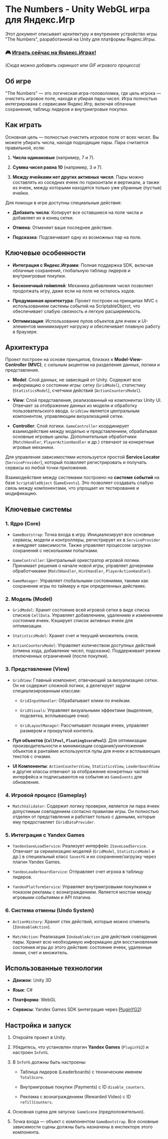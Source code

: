 # The Numbers - Unity WebGL игра для Яндекс.Игр

Этот документ описывает архитектуру и внутреннее устройство игры "The Numbers", разработанной на Unity для платформы Яндекс.Игры.


### 🎮 [**Играть сейчас на Яндекс.Играх!**](https://yandex.ru/games/app/451308?lang=ru "null")

_(Сюда можно добавить скриншот или GIF игрового процесса)_


## Об игре

"The Numbers" — это логическая игра-головоломка, где цель игрока — очистить игровое поле, находя и убирая пары чисел. Игра полностью интегрирована с сервисами Яндекс.Игр, включая облачные сохранения, таблицу лидеров и внутриигровые покупки.


## Как играть

Основная цель — полностью очистить игровое поле от всех чисел. Вы можете убирать числа, находя подходящие пары. Пара считается правильной, если:

1. **Числа одинаковые** (например, 7 и 7).

2. **Сумма чисел равна 10** (например, 3 и 7).

3. **Между ячейками нет других активных чисел**. Пары можно составлять из соседних ячеек по горизонтали и вертикали, а также из ячеек, между которыми находятся только уже убранные (пустые) ячейки.

Для помощи в игре доступны специальные действия:

- **Добавить числа**: Копирует все оставшиеся на поле числа и добавляет их в конец сетки.

- **Отмена**: Отменяет ваше последнее действие.

- **Подсказка**: Подсвечивает одну из возможных пар на поле.


## Ключевые особенности

- **Интеграция с Яндекс.Играми**: Полная поддержка SDK, включая облачные сохранения, глобальную таблицу лидеров и внутриигровые покупки.

- **Бесконечный геймплей**: Механика добавления чисел позволяет продолжать игру, даже если на поле не осталось ходов.

- **Продуманная архитектура**: Проект построен на принципах MVC с использованием системы событий на ScriptableObject, что обеспечивает слабую связность и легкую расширяемость.

- **Оптимизация**: Использование пулов объектов для ячеек и UI-элементов минимизирует нагрузку и обеспечивает плавную работу в браузере.


## Архитектура

Проект построен на основе принципов, близких к **Model-View-Controller (MVC)**, с сильным акцентом на разделение данных, логики и представления.

- **Model**: Слой данных, не зависящий от Unity. Содержит всю информацию о состоянии игры: сетку (`GridModel`), статистику (`StatisticsModel`), счетчики действий (`ActionCountersModel`).

- **View**: Слой представления, реализованный на компонентах Unity UI. Отвечает за отображение данных из модели и обработку пользовательского ввода. `GridView` является центральным компонентом, управляющим визуализацией сетки.

- **Controller**: Слой логики. `GameController` координирует взаимодействие между моделью и представлением, обрабатывая основные игровые циклы. Дополнительные обработчики (`MatchHandler`, `PlayerActionHandler` и др.) отвечают за конкретные игровые механики.

Для управления зависимостями используется простой **Service Locator** (`ServiceProvider`), который позволяет регистрировать и получать сервисы из любой точки приложения.

Взаимодействие между системами построено на **системе событий** на базе `ScriptableObject` (`GameEvents`). Это позволяет создавать слабую связь между компонентами, что упрощает их тестирование и модификацию.


## Ключевые системы

### 1. Ядро (Core)

- `GameBootstrap`: Точка входа в игру. Инициализирует все основные сервисы, модели и контроллеры, регистрирует их в `ServiceProvider` и внедряет зависимости. Также управляет процессом загрузки сохранений с несколькими попытками.

- `GameController`: Центральный оркестратор игровой логики. Принимает решения о начале новой игры, управляет дочерними обработчиками (`MatchHandler`, `HintHandler`, `PlayerActionHandler`).

- `GameManager`: Управляет глобальными состояниями, такими как сохранение игры по таймеру и при определенных действиях.


### 2. Модель (Model)

- `GridModel`: Хранит состояние всей игровой сетки в виде списка списков `CellData`. Управляет добавлением, удалением и изменением состояния ячеек. Кэширует список активных ячеек для оптимизации.

- `StatisticsModel`: Хранит счет и текущий множитель очков.

- `ActionCountersModel`: Управляет количеством доступных действий (отмена хода, добавление чисел, подсказки). Поддерживает режим отключенных ограничений (после покупки).


### 3. Представление (View)

- `GridView`: Главный компонент, отвечающий за визуализацию сетки. Он не содержит сложной логики, а делегирует задачи специализированным классам:

  - `GridInputHandler`: Обрабатывает клики по ячейкам.

  - `GridVisuals`: Управляет визуальными эффектами (выделение, подсветка, всплывающие очки).

  - `GridLayoutManager`: Рассчитывает позиции ячеек, управляет размером и прокруткой контента.

- **Пул объектов (`CellPool`, `FloatingScorePool`)**: Для оптимизации производительности и минимизации создания/уничтожения объектов в рантайме используются пулы для ячеек и всплывающих текстов с очками.

- **UI Компоненты**: `ActionCountersView`, `StatisticsView`, `LeaderboardView` и другие классы отвечают за отображение конкретных частей интерфейса и подписываются на события из `GameEvents` для обновления.


### 4. Игровой процесс (Gameplay)

- `MatchValidator`: Содержит логику проверки, является ли пара ячеек допустимым совпадением согласно правилам игры. Он полностью отделен от представления и работает только с данными, которые ему предоставляет `IGridDataProvider`.


### 5. Интеграция с Yandex Games

- `YandexSaveLoadService`: Реализует интерфейс `ISaveLoadService`. Отвечает за сериализацию моделей (`GridModel`, `StatisticsModel` и др.) в специальный класс `SavesYG` и их сохранение/загрузку через плагин Yandex Games.

- `YandexLeaderboardService`: Отправляет счет игрока в таблицу лидеров.

- `YandexPlatformService`: Управляет внутриигровыми покупками и показом рекламы с вознаграждением. Является мостом между игровыми событиями и API плагина.


### 6. Система отмены (Undo System)

- `ActionHistory`: Хранит стек действий, которые можно отменить (`IUndoableAction`).

- `MatchAction`: Реализация `IUndoableAction` для действия совпадения пары. Хранит всю необходимую информацию для восстановления состояния игры до этого действия: состояние ячеек, удаленные линии, счет и множитель.


## Использованные технологии

- **Движок**: Unity 3D

- **Язык**: C#

- **Платформа**: WebGL

- **Сервисы**: Yandex Games SDK (интеграция через [PluginYG2](https://max-games.ru/doc/ "null"))


## Настройка и запуск

1. Откройте проект в Unity.

2. Убедитесь, что установлен плагин **Yandex Games** (`PluginYG2`) и настроен `InfoYG`.

3. В `InfoYG` должны быть настроены:

   - Таблица лидеров (Leaderboards) с техническим именем `TotalScore`.

   - Внутриигровые покупки (Payments) с ID `disable_counters`.

   - Реклама с вознаграждением (Rewarded Video) с ID `refillCounters`.

4. Основная сцена для запуска: `GameScene` (предположительно).

5. Точка входа — объект с компонентом `GameBootstrap`. Все основные зависимости сцены должны быть назначены в инспекторе этого компонента.
